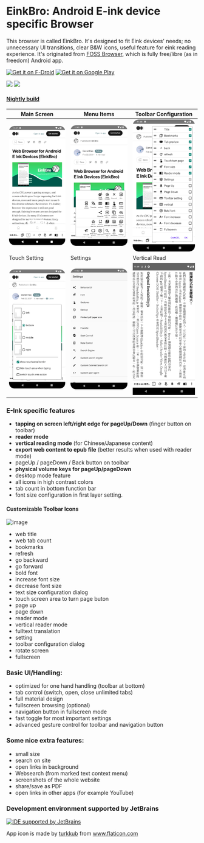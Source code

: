 # EinkBro: Android E-ink device specific Browser 

This browser is called EinkBro. It's designed to fit Eink devices' needs; no unnecessary UI transitions, clear B&W icons, useful feature for eink reading experience. It's originated from [FOSS Browser](https://github.com/scoute-dich/browser), which is fully free/libre (as in freedom) Android app. 

[<img src="https://fdroid.gitlab.io/artwork/badge/get-it-on.png"
     alt="Get it on F-Droid"
     height="80">](https://f-droid.org/packages/info.plateaukao.einkbro/)
[<img src="https://play.google.com/intl/en_us/badges/static/images/badges/en_badge_web_generic.png"
     alt="Get it on Google Play"
     height="80">](https://play.google.com/store/apps/details?id=info.plateaukao.einkbro)     
     
[<img src="https://badgen.net/github/release/plateaukao/einkbro">](https://github.com/plateaukao/einkbro/releases)   [<img src="https://badgen.net/badge/download/snapshot_zip/green">](https://nightly.link/plateaukao/einkbro/workflows/buid-app-workflow.yaml/main/app-release.apk.zip)   

#### [Nightly build]()

|Main Screen|Menu Items|Toolbar Configuration|
|----|----|----|
|<img src="fastlane/metadata/android/en-US/images/phoneScreenshots/1_1.png" width="200"/>|<img src="fastlane/metadata/android/en-US/images/phoneScreenshots/1_3.png" width="200"/>|<img src="fastlane/metadata/android/en-US/images/phoneScreenshots/1_4.png" width="200"/>|
|Touch Setting|Settings|Vertical Read|
|<img src="fastlane/metadata/android/en-US/images/phoneScreenshots/1_5.png" width="200"/>|<img src="fastlane/metadata/android/en-US/images/phoneScreenshots/1_6.png" width="200"/>|<img src="fastlane/metadata/android/en-US/images/phoneScreenshots/7.png" width="200"/>|

### E-Ink specific features

- **tapping on screen left/right edge for pageUp/Down** (finger button on toolbar)
- **reader mode**
- **vertical reading mode** (for Chinese/Japanese content)
- **export web content to epub file** (better results when used with reader mode)
- pageUp / pageDown / Back button on toolbar
- **physical volume keys for pageUp/pageDown**
- desktop mode feature
- all icons in high contrast colors
- tab count in bottom function bar
- font size configuration in first layer setting.


#### Customizable Toolbar Icons
<img width="800" alt="image" src="https://user-images.githubusercontent.com/4084738/122229339-39f62080-ceeb-11eb-8c46-2f6ea270b486.png">

* web title
* web tab count
* bookmarks
* refresh
* go backward
* go forward
* bold font
* increase font size
* decrease font size
* text size configuration dialog
* touch screen area to turn page buton
* page up
* page down
* reader mode
* vertical reader mode
* fulltext translation
* setting
* toolbar configuration dialog
* rotate screen
* fullscreen

### Basic UI/Handling:

- optimized for one hand handling (toolbar at bottom)
- tab control (switch, open, close unlimited tabs)
- full material design
- fullscreen browsing (optional)
- navigation button in fullscreen mode
- fast toggle for most important settings
- advanced gesture control for toolbar and navigation button


### Some nice extra features:

- small size
- search on site
- open links in background
- Websearch (from marked text context menu)
- screenshots of the whole website
- share/save as PDF
- open links in other apps (for example YouTube)

### Development environment supported by JetBrains
[<img src="https://resources.jetbrains.com/storage/products/company/brand/logos/IntelliJ_IDEA_icon.png"
     alt="IDE supported by JetBrains"
     height="80">](https://jb.gg/OpenSourceSupport)   
     
<div>App icon is made by <a href="https://www.flaticon.com/authors/turkkub" title="turkkub">turkkub</a> from <a href="https://www.flaticon.com/" title="Flaticon">www.flaticon.com</a></div>
